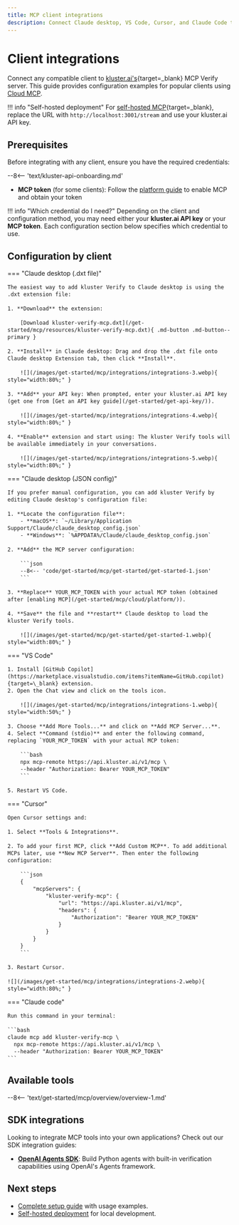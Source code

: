 ```yaml
---
title: MCP client integrations
description: Connect Claude desktop, VS Code, Cursor, and Claude Code to kluster.ai verification tools with ready-to-use configuration examples.
---
```


# Client integrations

Connect any compatible client to [kluster.ai's](https://www.kluster.ai/){target=\_blank} MCP Verify server. This guide provides configuration examples for popular clients using [Cloud MCP](/get-started/mcp/cloud/platform/).

!!! info "Self-hosted deployment"
    For [self-hosted MCP](/get-started/mcp/self-hosted/){target=\_blank}, replace the URL with `http://localhost:3001/stream` and use your kluster.ai API key.

## Prerequisites
      
Before integrating with any client, ensure you have the required credentials:
      
--8<-- 'text/kluster-api-onboarding.md'
- **MCP token** (for some clients): Follow the [platform guide](/get-started/mcp/cloud/platform/) to enable MCP and obtain your token

!!! info "Which credential do I need?"
    Depending on the client and configuration method, you may need either your **kluster.ai API key** or your **MCP token**. Each configuration section below specifies which credential to use.

## Configuration by client

=== "Claude desktop (.dxt file)"

    The easiest way to add kluster Verify to Claude desktop is using the .dxt extension file:

    1. **Download** the extension: 
       
        [Download kluster-verify-mcp.dxt](/get-started/mcp/resources/kluster-verify-mcp.dxt){ .md-button .md-button--primary }

    2. **Install** in Claude desktop: Drag and drop the .dxt file onto Claude desktop Extension tab, then click **Install**.

        ![](/images/get-started/mcp/integrations/integrations-3.webp){ style="width:80%;" }

    3. **Add** your API key: When prompted, enter your kluster.ai API key (get one from [Get an API key guide](/get-started/get-api-key/)).

        ![](/images/get-started/mcp/integrations/integrations-4.webp){ style="width:80%;" }

    4. **Enable** extension and start using: The kluster Verify tools will be available immediately in your conversations.

        ![](/images/get-started/mcp/integrations/integrations-5.webp){ style="width:80%;" }

=== "Claude desktop (JSON config)"

    If you prefer manual configuration, you can add kluster Verify by editing Claude desktop's configuration file:

    1. **Locate the configuration file**:
        - **macOS**: `~/Library/Application Support/Claude/claude_desktop_config.json`
        - **Windows**: `%APPDATA%/Claude/claude_desktop_config.json`

    2. **Add** the MCP server configuration:
    
        ```json
        --8<-- 'code/get-started/mcp/get-started/get-started-1.json'
        ```

    3. **Replace** YOUR_MCP_TOKEN with your actual MCP token (obtained after [enabling MCP](/get-started/mcp/cloud/platform/)).

    4. **Save** the file and **restart** Claude desktop to load the kluster Verify tools.

        ![](/images/get-started/mcp/get-started/get-started-1.webp){ style="width:80%;" }

=== "VS Code"

    1. Install [GitHub Copilot](https://marketplace.visualstudio.com/items?itemName=GitHub.copilot){target=\_blank} extension.
    2. Open the Chat view and click on the tools icon.

        ![](/images/get-started/mcp/integrations/integrations-1.webp){ style="width:50%;" }

    3. Choose **Add More Tools...** and click on **Add MCP Server...**.
    4. Select **Command (stdio)** and enter the following command, replacing `YOUR_MCP_TOKEN` with your actual MCP token:

        ```bash
        npx mcp-remote https://api.kluster.ai/v1/mcp \
        --header "Authorization: Bearer YOUR_MCP_TOKEN"
        ```

    5. Restart VS Code.

=== "Cursor"

    Open Cursor settings and:
    
    1. Select **Tools & Integrations**.

    2. To add your first MCP, click **Add Custom MCP**. To add additional MCPs later, use **New MCP Server**. Then enter the following configuration:
            
        ```json
        {
            "mcpServers": {
                "kluster-verify-mcp": {
                    "url": "https://api.kluster.ai/v1/mcp",
                    "headers": {
                        "Authorization": "Bearer YOUR_MCP_TOKEN"
                    }
                }
            }
        }
        ```

    3. Restart Cursor.

    ![](/images/get-started/mcp/integrations/integrations-2.webp){ style="width:80%;" }

=== "Claude code"

    Run this command in your terminal:

    ```bash
    claude mcp add kluster-verify-mcp \
      npx mcp-remote https://api.kluster.ai/v1/mcp \
      --header "Authorization: Bearer YOUR_MCP_TOKEN"
    ```

## Available tools

--8<-- 'text/get-started/mcp/overview/overview-1.md'
<!-- Commenting this for safekeeping -->
<!--See [Tools reference](/get-started/mcp/tools/){target=\_blank} for parameters and examples.-->

## SDK integrations

Looking to integrate MCP tools into your own applications? Check out our SDK integration guides:

- **[OpenAI Agents SDK](/get-started/mcp/integrations/openai-agents/)**: Build Python agents with built-in verification capabilities using OpenAI's Agents framework.

## Next steps

- [Complete setup guide](/get-started/mcp/get-started/) with usage examples.
- [Self-hosted deployment](/get-started/mcp/self-hosted/) for local development.